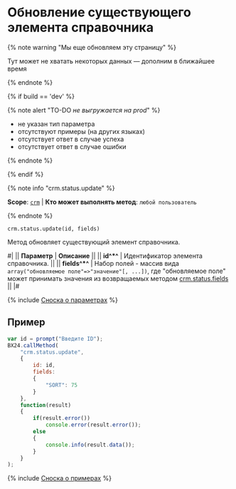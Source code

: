 # Обновление существующего элемента справочника

{% note warning "Мы еще обновляем эту страницу" %}

Тут может не хватать некоторых данных — дополним в ближайшее время

{% endnote %}

{% if build == 'dev' %}

{% note alert "TO-DO _не выгружается на prod_" %}

- не указан тип параметра
- отсутствуют примеры (на других языках)
- отсутствует ответ в случае успеха
- отсутствует ответ в случае ошибки

{% endnote %}

{% endif %}

{% note info "crm.status.update" %}

**Scope**: [`crm`](../../scopes/permissions.md) | **Кто может выполнять метод**: `любой пользователь`

{% endnote %}

```http
crm.status.update(id, fields)
```

Метод обновляет существующий элемент справочника.

#|
|| **Параметр** | **Описание** ||
|| **id^*^** | Идентификатор элемента справочника. ||
|| **fields^*^** | Набор полей - массив вида `array("обновляемое поле"=>"значение"[, ...])`, где "обновляемое поле" может принимать значения из возвращаемых методом [crm.status.fields](crm-status-fields.md) ||
|#

{% include [Сноска о параметрах](../../../_includes/required.md) %}

## Пример

```javascript
var id = prompt("Введите ID");
BX24.callMethod(
    "crm.status.update",
    {
        id: id,
        fields:
        {
            "SORT": 75
        }                
    },
    function(result)
    {
        if(result.error())
            console.error(result.error());
        else
        {
            console.info(result.data());                        
        }
    }
);
```

{% include [Сноска о примерах](../../../_includes/examples.md) %}